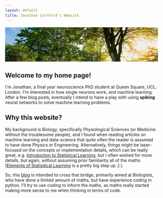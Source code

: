 ```yaml
---
layout: default
title: Jonathan Cornford's Website
---
```

<img src="img/path_cropped.jpg">

## Welcome to my home page!
I'm Jonathan, a final year neuroscience PhD student at Queen Square, UCL. London. I'm interested in how single neurons work, and machine learning.
After a few blog posts, eventually I intend to have a play with using **spiking** neural networks to solve machine learning problems.
 
 

## Why this website?
My background is Biology, specifically Physiological Sciences (or Medicine without the troublesome people), and I found when reading articles on machine learning
 and data-science that quite often the reader is assumed to have done Physics or Engineering. Alternatively, things might be laser-focused on the concepts
  or implementation details, which can be really great, e.g. [Introduction to Statistical Learning](http://www-bcf.usc.edu/~gareth/ISL/), but I often
 wished for more details, but again, without assuming prior familiarity all of the maths ([Elements of Statisitical Learning](https://statweb.stanford.edu/~tibs/ElemStatLearn/)
 is a pretty big step up :] ). 
 
 
So, this [blog](/blog) is intended to cross that bridge, primarily aimed at Biologists, who have done a limited amount of maths, but have experience coding in python.
I'll try to use coding to inform the maths, as maths really started making more sense to me when thinking in terms of code. 

<a href="{{ blog | prepend: site.baseurl }}">